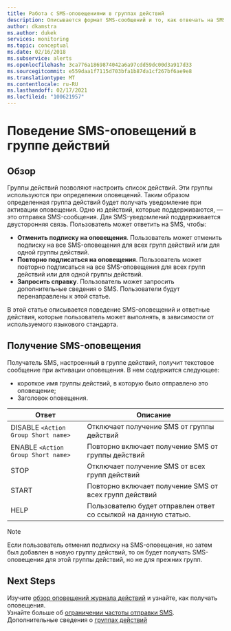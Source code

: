 ```yaml
---
title: Работа с SMS-оповещениями в группах действий
description: Описывается формат SMS-сообщений и то, как отвечать на SMS-сообщения, чтобы отменить подписку, повторно подписаться или запросить справку.
author: dkamstra
ms.author: dukek
services: monitoring
ms.topic: conceptual
ms.date: 02/16/2018
ms.subservice: alerts
ms.openlocfilehash: 3ca776a1869874042a6a97cdd59dc00d3a917d33
ms.sourcegitcommit: e559daa1f7115d703bfa1b87da1cf267bf6ae9e8
ms.translationtype: MT
ms.contentlocale: ru-RU
ms.lasthandoff: 02/17/2021
ms.locfileid: "100621957"
---
```

# <a name="sms-alert-behavior-in-action-groups"></a>Поведение SMS-оповещений в группе действий

## <a name="overview"></a>Обзор 
Группы действий позволяют настроить список действий. Эти группы используются при определении оповещений. Таким образом определенная группа действий будет получать уведомление при активации оповещения. Одно из действий, которые поддерживаются, — это отправка SMS-сообщения. Для SMS-уведомлений поддерживается двусторонняя связь. Пользователь может ответить на SMS, чтобы:

- **Отменить подписку на оповещения**. Пользователь может отменить подписку на все SMS-оповещения для всех групп действий или для одной группы действий.
- **Повторно подписаться на оповещения**. Пользователь может повторно подписаться на все SMS-оповещения для всех групп действий или для одной группы действий.  
- **Запросить справку**. Пользователь может запросить дополнительные сведения о SMS. Пользователи будут перенаправлены к этой статье.

В этой статье описывается поведение SMS-оповещений и ответные действия, которые пользователь может выполнять, в зависимости от используемого языкового стандарта.

## <a name="receiving-an-sms-alert"></a>Получение SMS-оповещения
Получатель SMS, настроенный в группе действий, получит текстовое сообщение при активации оповещения. В нем содержится следующее:
* короткое имя группы действий, в которую было отправлено это оповещение;
* Заголовок оповещения.

| Ответ | Описание |
| ----- | ----------- |
| DISABLE `<Action Group Short name>` | Отключает получение SMS от группы действий |
| ENABLE `<Action Group Short name>` | Повторно включает получение SMS от группы действий |
| STOP | Отключает получение SMS от всех групп действий |
| START | Повторно включает получение SMS от всех групп действий |
| HELP | Пользователю будет отправлен ответ со ссылкой на данную статью. |

>[!NOTE]
>Если пользователь отменил подписку на SMS-оповещения, но затем был добавлен в новую группу действий, то он будет получать SMS-оповещения для этой группы действий, но не для прежних групп.

## <a name="next-steps"></a>Next Steps
Изучите [обзор оповещений журнала действий](../platform/alerts-overview.md) и узнайте, как получать оповещения.  
Узнайте больше об [ограничении частоты отправки SMS](alerts-rate-limiting.md).  
Дополнительные сведения о [группах действий](../platform/action-groups.md)

